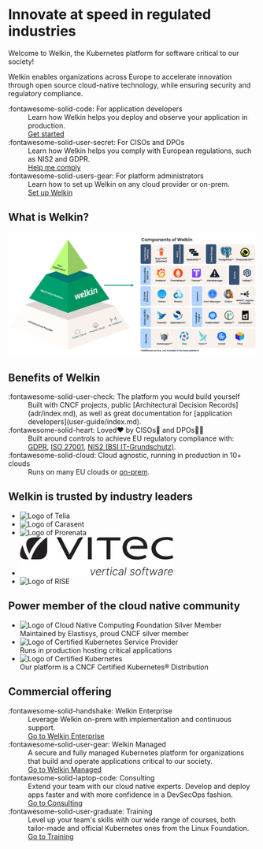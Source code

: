 <!-- markdownlint-disable-file first-line-h1 -->

<div class="landing-page" markdown="1">

# Innovate at speed in regulated industries

Welcome to Welkin, the Kubernetes platform for software critical to our society!

Welkin enables organizations across Europe to accelerate innovation through open source cloud-native technology, while ensuring security and regulatory compliance.

<nav markdown="1">
<dl class="columns-1" markdown="1">
  <div markdown="span">
    <dt markdown="span" class="grow-me">
      :fontawesome-solid-code:
      For application developers
    </dt>
    <dd class="grow-me">
      Learn how Welkin helps you deploy and observe your application in production.
    </dd>
    <dd><a role="button" href="./user-guide/">Get started</a></dd>
  </div>

  <div markdown="span">
    <dt markdown="span" class="grow-me">
      :fontawesome-solid-user-secret:
      For CISOs and DPOs
    </dt>
    <dd class="grow-me">
      Learn how Welkin helps you comply with European regulations, such as NIS2 and GDPR.
    </dd>
    <dd><a role="button" href="./ciso-guide/">Help me comply</a></dd>
  </div>

  <div markdown="span">
    <dt markdown="span" class="grow-me">
      :fontawesome-solid-users-gear:
      For platform administrators
    </dt>
    <dd class="grow-me">
      Learn how to set up Welkin on any cloud provider or on-prem.
    </dd>
    <dd><a role="button" href="./operator-manual/">Set up Welkin</a></dd>
  </div>
</ul>
</nav>

## What is Welkin?

<a href="img/marchitecture_pyramid_welkin.svg">
<img src="img/marchitecture_pyramid_welkin.svg" alt="Components of Welkin" />
</a>

## Benefits of Welkin

<dl class="columns-1" markdown="1">
  <div markdown="span">
    <dt markdown="span">
      :fontawesome-solid-user-check:
      The platform you would build yourself
    </dt>
    <dd markdown="span">
        Built with CNCF projects,
        public [Architectural Decision Records](adr/index.md),
        as well as great documentation for [application developers](user-guide/index.md).
    </dd>
  </div>

  <div markdown="span">
    <dt markdown="span">
      :fontawesome-solid-heart:
      Loved❤️ by CISOs👮 and DPOs🧑‍⚖️
    </dt>
    <dd>
        Built around controls to achieve EU regulatory compliance with:
        <a href="./ciso-guide/controls/gdpr/">GDPR</a>,
        <a href="./ciso-guide/controls/iso-27001/">ISO 27001</a>,
        <a href="./ciso-guide/controls/bsi-it-grundschutz/">NIS2 (BSI IT-Grundschutz)</a>.
    </dd>
  </div>

  <div markdown="span">
    <dt markdown="span">
      :fontawesome-solid-cloud:
      Cloud agnostic, running in production in 10+ clouds
    </dt>
    <dd>
        Runs on many EU clouds or <a href="./operator-manual/on-prem-standard/">on-prem</a>.
    </dd>
  </div>
</dl>

## Welkin is trusted by industry leaders

<ul class="columns-always">
    <!-- Logos come with strict usage guidelines. For dark mode, simply add a white background. -->
    <li><img class="add-white-background" src="img/logos/orgs/telia.svg" alt="Logo of Telia" /></li>
    <li><img class="add-white-background" src="img/logos/orgs/carasent.png" alt="Logo of Carasent" /></li>
    <li><img class="add-white-background" src="img/logos/orgs/prorenata.svg" alt="Logo of Prorenata" /></li>
    <li><img class="add-white-background" src="img/logos/orgs/vitec.svg" alt="Logo of Vitec" /></li>
    <li><img class="add-white-background" src="img/logos/orgs/rise-logo-black.svg" alt="Logo of RISE" /></li>
</ul>

<section>
  <!--
    The Customer Quotes carousel contains way too much CSS. We don't really want to
    deal with such complexity, plus the complexity of that CSS interacting with
    mkdocs-material's CSS. Hence, we separate the two HTMLs.
  -->
  <!-- embed type="text/html" src="customer-quotes/" width="100%" height="384px" -->
</section>

## Power member of the cloud native community

<ul class="columns">
    <li>
        <img class="add-white-background" src="img/logos/cncf-member-silver-color.svg" alt="Logo of Cloud Native Computing Foundation Silver Member">
        <br>
        Maintained by Elastisys, proud CNCF silver member
    </li>
    <li>
        <img src="img/logos/kubernetes-kcsp-color.svg" alt="Logo of Certified Kubernetes Service Provider">
        <br>
        Runs in production hosting critical applications
    </li>
    <li>
        <img src="img/logos/certified-kubernetes-color.svg" alt="Logo of Certified Kubernetes">
        <br>
        Our platform is a CNCF Certified Kubernetes® Distribution
    </li>
</ul>

## Commercial offering

<nav markdown="1">
<dl class="columns-2" markdown="1">
  <div markdown="span">
    <dt markdown="span">
      :fontawesome-solid-handshake:
      Welkin Enterprise
    </dt>
    <dd class="grow-me">
      Leverage Welkin on-prem with implementation and continuous support.
    </dd>
    <dd>
      <a role="button" href="https://elastisys.com/self-managed/">Go to Welkin Enterprise</a>
    </dd>
  </div>
  <div markdown="span">
    <dt markdown="span">
      :fontawesome-solid-user-gear:
      Welkin Managed
    </dt>
    <dd>
      A secure and fully managed Kubernetes platform for organizations that build and operate applications critical to our society.
    </dd>
    <dd>
      <a role="button" href="https://elastisys.com/managed-services/">Go to Welkin Managed</a>
    </dd>
  </div>
  <div markdown="span">
    <dt markdown="span">
      :fontawesome-solid-laptop-code:
      Consulting
    </dt>
    <dd class="grow-me">
      Extend your team with our cloud native experts. Develop and deploy apps faster and with more confidence in a DevSecOps fashion.
    </dd>
    <dd>
      <a role="button" href="https://elastisys.com/consulting/">Go to Consulting</a>
    </dd>
  </div>
  <div markdown="span">
    <dt markdown="span">
      :fontawesome-solid-user-graduate:
      Training
    </dt>
    <dd class="grow-me">
      Level up your team's skills with our wide range of courses, both tailor-made and official Kubernetes ones from the Linux Foundation.
    </dd>
    <dd>
      <a role="button" href="https://elastisys.com/training/">Go to Training</a>
    </dd>
  </div>
</dl>
</nav>

</div>
